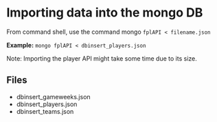 # Importing data into the mongo DB

From command shell, use the command mongo `fplAPI < filename.json`

**Example:**
`mongo fplAPI < dbinsert_players.json`

Note: Importing the player API might take some time due to its size.

## Files
* dbinsert_gameweeks.json
* dbinsert_players.json
* dbinsert_teams.json